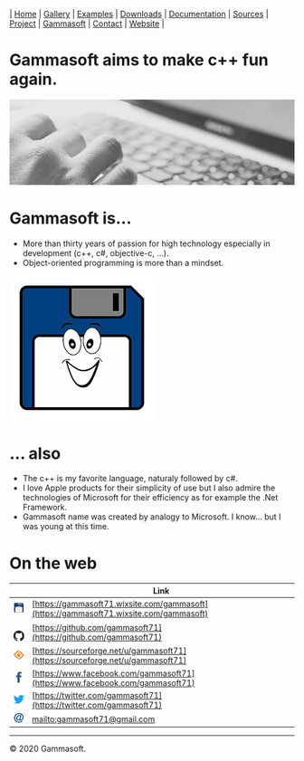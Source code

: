| [Home](home.md) | [Gallery](gallery.md) | [Examples](examples.md) | [Downloads](downloads.md) | [Documentation](documentation.md) | [Sources](https://github.com/gammasoft71/xtd) | [Project](https://sourceforge.net/projects/xtdpro/) | [Gammasoft](gammasoft.md)  | [Contact](contact.md) | [Website](https://gammasoft71.wixsite.com/gammasoft) |

# Gammasoft aims to make c++ fun again.
![background_img](pictures/gammasoft_background.jpg)

# Gammasoft is...

* More than thirty years of passion for high technology especially in development (c++, c#, objective-c, ...).
* Object-oriented programming is more than a mindset.

![background_img](pictures/gammasoft.png)

# ... also
* The c++ is my favorite language, naturaly followed by c#.
* I love Apple products for their simplicity of use but I also admire the technologies of Microsoft for their efficiency as for example the .Net Framework.
* Gammasoft name was created by analogy to Microsoft. I know... but I was young at this time.

# On the web

|                                                                                         | Link                                                                                   |
|-----------------------------------------------------------------------------------------|----------------------------------------------------------------------------------------|
| [![gammasoft_img](pictures/gammasoft32.png)](https://gammasoft71.wixsite.com/gammasoft) | [https://gammasoft71.wixsite.com/gammasoft](https://gammasoft71.wixsite.com/gammasoft) |
| [![github_img](pictures/github32.png)](https://github.com/gammasoft71)                  | [https://github.com/gammasoft71](https://github.com/gammasoft71)                       |
| [![github_img](pictures/sourceforge32.png)](https://sourceforge.net/u/gammasoft71)      | [https://sourceforge.net/u/gammasoft71](https://sourceforge.net/u/gammasoft71)         |
| [![facebook_img](pictures/facebook32.png)](https://www.facebook.com/gammasoft71)        | [https://www.facebook.com/gammasoft71](https://www.facebook.com/gammasoft71)           |
| [![twitter_img](pictures/twitter32.png)](https://twitter.com/gammasoft71)               | [https://twitter.com/gammasoft71](https://twitter.com/gammasoft71)                     |
| [![mail_img](pictures/mail32.png)](mailto:gammasoft71@gmail.com)                        | [mailto:gammasoft71@gmail.com](mailto:gammasoft71@gmail.com)                           |

______________________________________________________________________________________________

© 2020 Gammasoft.
